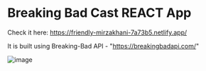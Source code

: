 # Breaking Bad Cast REACT App
Check it here: https://friendly-mirzakhani-7a73b5.netlify.app/

It is built using Breaking-Bad API - "https://breakingbadapi.com/"

![image](https://user-images.githubusercontent.com/58567211/136691289-92c94844-ab66-464f-b84e-565bd7300e6d.png)
